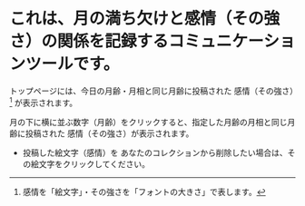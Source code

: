 # これは、月の満ち欠けと感情（その強さ）の関係を記録するコミュニケーションツールです。
トップページには、今日の月齢・月相と同じ月齢に投稿された 感情（その強さ）[^1] が表示されます。
[^1]:感情を「絵文字」・その強さを「フォントの大きさ」で表します。

月の下に横に並ぶ数字（月齢）をクリックすると、指定した月齢の月相と同じ月齢に投稿された 感情（その強さ）が表示されます。
* 投稿した絵文字（感情）を あなたのコレクションから削除したい場合は、その絵文字をクリックしてください。